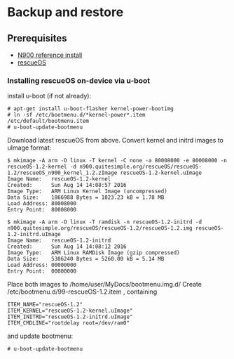 # Backup and restore

## Prerequisites
* [N900 reference install](../reference-install)
* [rescueOS](http://n900.quitesimple.org/rescueOS/)

### Installing rescueOS on-device via u-boot

install u-boot (if not already):

```
# apt-get install u-boot-flasher kernel-power-bootimg
# ln -sf /etc/bootmenu.d/*kernel-power*.item /etc/default/bootmenu.item
# u-boot-update-bootmenu
```

Download latest rescueOS from above. Convert kernel and initrd images to uImage format:

```
$ mkimage -A arm -O linux -T kernel -C none -a 80008000 -e 80008000 -n rescueOS-1.2-kernel -d n900.quitesimple.org/rescueOS/rescueOS-1.2/rescueOS_n900_kernel_1.2.zImage rescueOS-1.2-kernel.uImage
Image Name:   rescueOS-1.2-kernel
Created:      Sun Aug 14 14:08:57 2016
Image Type:   ARM Linux Kernel Image (uncompressed)
Data Size:    1866988 Bytes = 1823.23 kB = 1.78 MB
Load Address: 80008000
Entry Point:  80008000

$ mkimage -A arm -O linux -T ramdisk -n rescueOS-1.2-initrd -d n900.quitesimple.org/rescueOS/rescueOS-1.2/rescueOS-1.2.img rescueOS-1.2-initrd.uImage
Image Name:   rescueOS-1.2-initrd
Created:      Sun Aug 14 14:08:12 2016
Image Type:   ARM Linux RAMDisk Image (gzip compressed)
Data Size:    5386240 Bytes = 5260.00 kB = 5.14 MB
Load Address: 00000000
Entry Point:  00000000
```

Place both images to /home/user/MyDocs/bootmenu.img.d/
Create /etc/bootmenu.d/99-rescueOS-1.2.item , containing 

```
ITEM_NAME="rescueOS-1.2"
ITEM_KERNEL="rescueOS-1.2-kernel.uImage"
ITEM_INITRD="rescueOS-1.2-initrd.uImage"
ITEM_CMDLINE="rootdelay root=/dev/ram0"
```

and update bootmenu:

```
# u-boot-update-bootmenu
```
